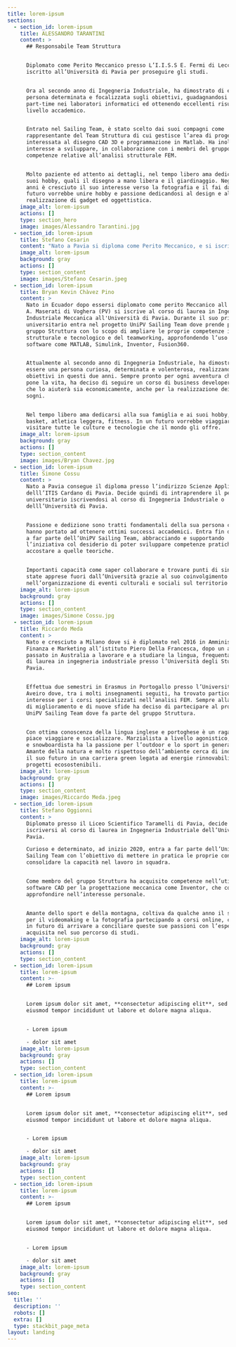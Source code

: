 ```yaml
---
title: lorem-ipsum
sections:
  - section_id: lorem-ipsum
    title: ALESSANDRO TARANTINI
    content: >
      ## Responsabile Team Struttura


      Diplomato come Perito Meccanico presso L’I.I.S.S E. Fermi di Lecce, si è
      iscritto all’Università di Pavia per proseguire gli studi.


      Ora al secondo anno di Ingegneria Industriale, ha dimostrato di essere una
      persona determinata e focalizzata sugli obiettivi, guadagnandosi un
      part-time nei laboratori informatici ed ottenendo eccellenti risultati a
      livello accademico.


      Entrato nel Sailing Team, è stato scelto dai suoi compagni come
      rappresentante del Team Struttura di cui gestisce l’area di progetto
      interessata al disegno CAD 3D e programmazione in Matlab. Ha inoltre
      interesse a sviluppare, in collaborazione con i membri del gruppo, le
      competenze relative all’analisi strutturale FEM.


      Molto paziente ed attento ai dettagli, nel tempo libero ama dedicarsi ai
      suoi hobby, quali il disegno a mano libera e il giardinaggio. Negli ultimi
      anni è cresciuto il suo interesse verso la fotografia e il fai da te e in
      futuro vorrebbe unire hobby e passione dedicandosi al design e alla
      realizzazione di gadget ed oggettistica.
    image_alt: lorem-ipsum
    actions: []
    type: section_hero
    image: images/Alessandro Tarantini.jpg
  - section_id: lorem-ipsum
    title: Stefano Cesarin
    content: "Nato a Pavia si diploma come Perito Meccanico, e si iscrive all'Università di Pavia per continuare gli studi in ambito tecnico.\nAttualmente è al terzo anno di Ingegneria Industriale Meccanica e prossimo alla laurea. Entra a far parte dell’UniPV Sailing Team fin dalla\nnascita del progetto. Come membro \_\_\_ del team Struttura ha studiato la cinematica del meccanismo di controllo del volo, per poi occuparsi degli organi di collegamento della deriva, studio che sarà parte integrante della sua tesi di laurea.\n\nRagazzo motivato e ambizioso con tanta voglia di mettersi in gioco, nel tempo libero si dedica allo sport e all’organizzazione di eventi socio-culturali per i giovani di Pavia, ottenendo anche in questi ambiti ottimi risultati e grosse soddisfazioni. Ha svolto un corso di formazione da animatore, ruolo che ha praticato in oratori e campi estivi per ragazzi delle scuole medie.\n"
    image_alt: lorem-ipsum
    background: gray
    actions: []
    type: section_content
    image: images/Stefano Cesarin.jpeg
  - section_id: lorem-ipsum
    title: Bryan Kevin Chàvez Pino
    content: >
      Nato in Ecuador dopo essersi diplomato come perito Meccanico all'istituto
      A. Maserati di Voghera (PV) si iscrive al corso di laurea in Ingegneria
      Industriale Meccanica all'Università di Pavia. Durante il suo primo anno
      universitario entra nel progetto UniPV Sailing Team dove prende parte al
      gruppo Struttura con lo scopo di ampliare le proprie competenze in ambito
      strutturale e tecnologico e del teamworking, approfondendo l’uso di
      software come MATLAB, Simulink, Inventor, Fusion360.


      Attualmente al secondo anno di Ingegneria Industriale, ha dimostrato di
      essere una persona curiosa, determinata e volenterosa, realizzando i suoi
      obiettivi in questi due anni. Sempre pronto per ogni avventura che gli
      pone la vita, ha deciso di seguire un corso di business developer online
      che lo aiuterà sia economicamente, anche per la realizzazione dei propri
      sogni. 


      Nel tempo libero ama dedicarsi alla sua famiglia e ai suoi hobby, come il
      basket, atletica leggera, fitness. In un futuro vorrebbe viaggiare e
      visitare tutte le culture e tecnologie che il mondo gli offre.
    image_alt: lorem-ipsum
    background: gray
    actions: []
    type: section_content
    image: images/Bryan Chavez.jpg
  - section_id: lorem-ipsum
    title: Simone Cossu
    content: >
      Nato a Pavia consegue il diploma presso l’indirizzo Scienze Applicate
      delll’ITIS Cardano di Pavia. Decide quindi di intraprendere il percorso
      universitario iscrivendosi al corso di Ingegneria Industriale o
      delll’Università di Pavia.


      Passione e dedizione sono tratti fondamentali della sua persona che lo
      hanno portato ad ottenere ottimi successi accademici. Entra fin da subito
      a far parte dell’UniPV Sailing Team, abbracciando e supportando
      l’iniziativa col desiderio di poter sviluppare competenze pratiche da
      accostare a quelle teoriche.


      Importanti capacità come saper collaborare e trovare punti di sintesi sono
      state apprese fuori dall’Università grazie al suo coinvolgimento
      nell’organizzazione di eventi culturali e sociali sul territorio pavese.
    image_alt: lorem-ipsum
    background: gray
    actions: []
    type: section_content
    image: images/Simone Cossu.jpg
  - section_id: lorem-ipsum
    title: Riccardo Meda
    content: >
      Nato e cresciuto a Milano dove si è diplomato nel 2016 in Amministrazione
      Finanza e Marketing all’istituto Piero Della Francesca, dopo un anno
      passato in Australia a lavorare e a studiare la lingua, frequenta il corso
      di laurea in ingegneria industriale presso l’Università degli Studi di
      Pavia.


      Effettua due semestri in Erasmus in Portogallo presso l’Università di
      Aveiro dove, tra i molti insegnamenti seguiti, ha trovato particolare
      interesse per i corsi specializzati nell’analisi FEM. Sempre alla ricerca
      di miglioramento e di nuove sfide ha deciso di partecipare al progetto
      UniPV Sailing Team dove fa parte del gruppo Struttura.


      Con ottima conoscenza della lingua inglese e portoghese è un ragazzo a cui
      piace viaggiare e socializzare. Marzialista a livello agonistico, surfista
      e snowboardista ha la passione per l’outdoor e lo sport in generale.
      Amante della natura e molto rispettoso dell’ambiente cerca di indirizzare
      il suo futuro in una carriera green legata ad energie rinnovabili e a
      progetti ecosostenibili.
    image_alt: lorem-ipsum
    background: gray
    actions: []
    type: section_content
    image: images/Riccardo Meda.jpeg
  - section_id: lorem-ipsum
    title: Stefano Oggionni
    content: >
      Diplomato presso il Liceo Scientifico Taramelli di Pavia, decide di
      iscriversi al corso di laurea in Ingegneria Industriale dell’Università di
      Pavia.

      Curioso e determinato, ad inizio 2020, entra a far parte dell’UniPV
      Sailing Team con l’obiettivo di mettere in pratica le proprie conoscenze e
      consolidare la capacità nel lavoro in squadra. 


      Come membro del gruppo Struttura ha acquisito competenze nell’utilizzo di
      software CAD per la progettazione meccanica come Inventor, che continua ad
      approfondire nell’interesse personale.


      Amante dello sport e della montagna, coltiva da qualche anno il suo hobby
      per il videomaking e la fotografia partecipando a corsi online, con l’idea
      in futuro di arrivare a conciliare queste sue passioni con l’esperienza
      acquisita nel suo percorso di studi.
    image_alt: lorem-ipsum
    background: gray
    actions: []
    type: section_content
  - section_id: lorem-ipsum
    title: lorem-ipsum
    content: >-
      ## Lorem ipsum


      Lorem ipsum dolor sit amet, **consectetur adipiscing elit**, sed do
      eiusmod tempor incididunt ut labore et dolore magna aliqua.


      - Lorem ipsum

      - dolor sit amet
    image_alt: lorem-ipsum
    background: gray
    actions: []
    type: section_content
  - section_id: lorem-ipsum
    title: lorem-ipsum
    content: >-
      ## Lorem ipsum


      Lorem ipsum dolor sit amet, **consectetur adipiscing elit**, sed do
      eiusmod tempor incididunt ut labore et dolore magna aliqua.


      - Lorem ipsum

      - dolor sit amet
    image_alt: lorem-ipsum
    background: gray
    actions: []
    type: section_content
  - section_id: lorem-ipsum
    title: lorem-ipsum
    content: >-
      ## Lorem ipsum


      Lorem ipsum dolor sit amet, **consectetur adipiscing elit**, sed do
      eiusmod tempor incididunt ut labore et dolore magna aliqua.


      - Lorem ipsum

      - dolor sit amet
    image_alt: lorem-ipsum
    background: gray
    actions: []
    type: section_content
seo:
  title: ''
  description: ''
  robots: []
  extra: []
  type: stackbit_page_meta
layout: landing
---
```

